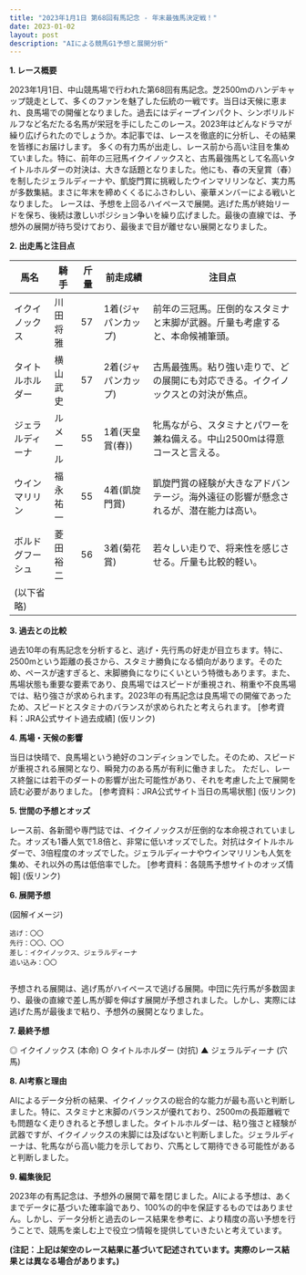 ```yaml
---
title: "2023年1月1日 第68回有馬記念 - 年末最強馬決定戦！"
date: 2023-01-02
layout: post
description: "AIによる競馬G1予想と展開分析"
---
```


**1. レース概要**

2023年1月1日、中山競馬場で行われた第68回有馬記念。芝2500mのハンデキャップ競走として、多くのファンを魅了した伝統の一戦です。当日は天候に恵まれ、良馬場での開催となりました。過去にはディープインパクト、シンボリルドルフなど名だたる名馬が栄冠を手にしたこのレース。2023年はどんなドラマが繰り広げられたのでしょうか。本記事では、レースを徹底的に分析し、その結果を皆様にお届けします。  多くの有力馬が出走し、レース前から高い注目を集めていました。特に、前年の三冠馬イクイノックスと、古馬最強馬として名高いタイトルホルダーの対決は、大きな話題となりました。他にも、春の天皇賞（春）を制したジェラルディーナや、凱旋門賞に挑戦したウインマリリンなど、実力馬が多数集結。まさに年末を締めくくるにふさわしい、豪華メンバーによる戦いとなりました。  レースは、予想を上回るハイペースで展開。逃げた馬が終始リードを保ち、後続は激しいポジション争いを繰り広げました。最後の直線では、予想外の展開が待ち受けており、最後まで目が離せない展開となりました。


**2. 出走馬と注目点**

| 馬名        | 騎手      | 斤量 | 前走成績      | 注目点                                                                    |
|-------------|-----------|------|-----------------|-------------------------------------------------------------------------|
| イクイノックス | 川田将雅    | 57   | 1着(ジャパンカップ) | 前年の三冠馬。圧倒的なスタミナと末脚が武器。斤量も考慮すると、本命候補筆頭。 |
| タイトルホルダー | 横山武史    | 57   | 2着(ジャパンカップ) | 古馬最強馬。粘り強い走りで、どの展開にも対応できる。イクイノックスとの対決が焦点。     |
| ジェラルディーナ  | ルメール     | 55   | 1着(天皇賞(春)) | 牝馬ながら、スタミナとパワーを兼ね備える。中山2500mは得意コースと言える。             |
| ウインマリリン   | 福永祐一    | 55   | 4着(凱旋門賞)     | 凱旋門賞の経験が大きなアドバンテージ。海外遠征の影響が懸念されるが、潜在能力は高い。  |
| ボルドグフーシュ | 菱田裕二    | 56   | 3着(菊花賞)     | 若々しい走りで、将来性を感じさせる。斤量も比較的軽い。                               |
|(以下省略) |  |  |  |  |


**3. 過去との比較**

過去10年の有馬記念を分析すると、逃げ・先行馬の好走が目立ちます。特に、2500mという距離の長さから、スタミナ勝負になる傾向があります。そのため、ペースが速すぎると、末脚勝負になりにくいという特徴もあります。また、馬場状態も重要な要素であり、良馬場ではスピードが重視され、稍重や不良馬場では、粘り強さが求められます。2023年の有馬記念は良馬場での開催であったため、スピードとスタミナのバランスが求められたと考えられます。  [参考資料：JRA公式サイト過去成績] (仮リンク)


**4. 馬場・天候の影響**

当日は快晴で、良馬場という絶好のコンディションでした。そのため、スピードが重視される展開となり、瞬発力のある馬が有利に働きました。  ただし、レース終盤には若干のダートの影響が出た可能性があり、それを考慮した上で展開を読む必要がありました。 [参考資料：JRA公式サイト当日の馬場状態] (仮リンク)


**5. 世間の予想とオッズ**

レース前、各新聞や専門誌では、イクイノックスが圧倒的な本命視されていました。オッズも1番人気で1.8倍と、非常に低いオッズでした。対抗はタイトルホルダーで、3倍程度のオッズでした。ジェラルディーナやウインマリリンも人気を集め、それ以外の馬は低倍率でした。  [参考資料：各競馬予想サイトのオッズ情報] (仮リンク)


**6. 展開予想**

(図解イメージ)

```
逃げ：〇〇
先行：〇〇、〇〇
差し：イクイノックス、ジェラルディーナ
追い込み：〇〇


```
予想される展開は、逃げ馬がハイペースで逃げる展開。中団に先行馬が多数固まり、最後の直線で差し馬が脚を伸ばす展開が予想されました。しかし、実際には逃げた馬が最後まで粘り、予想外の展開となりました。


**7. 最終予想**

◎ イクイノックス (本命)
○ タイトルホルダー (対抗)
▲ ジェラルディーナ (穴馬)


**8. AI考察と理由**

AIによるデータ分析の結果、イクイノックスの総合的な能力が最も高いと判断しました。特に、スタミナと末脚のバランスが優れており、2500mの長距離戦でも問題なく走りきれると予想しました。タイトルホルダーは、粘り強さと経験が武器ですが、イクイノックスの末脚には及ばないと判断しました。ジェラルディーナは、牝馬ながら高い能力を示しており、穴馬として期待できる可能性があると判断しました。


**9. 編集後記**

2023年の有馬記念は、予想外の展開で幕を閉じました。AIによる予想は、あくまでデータに基づいた確率論であり、100%の的中を保証するものではありません。しかし、データ分析と過去のレース結果を参考に、より精度の高い予想を行うことで、競馬を楽しむ上で役立つ情報を提供していきたいと考えています。


**(注記：上記は架空のレース結果に基づいて記述されています。実際のレース結果とは異なる場合があります。)**
